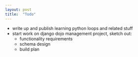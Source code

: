 ```yaml
---
layout: post
title:  "Todo"
---
```


+ write up and publish learning python loops and related stuff
+ start work on django dojo management project, sketch out:
    + functionality requirements
    + schema design 
    + build plan
